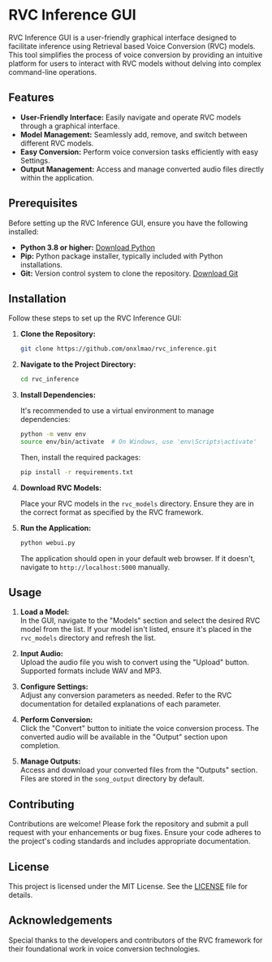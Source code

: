 
# RVC Inference GUI

RVC Inference GUI is a user-friendly graphical interface designed to facilitate inference using Retrieval based Voice  Conversion (RVC) models. This tool simplifies the process of voice conversion by providing an intuitive platform for users to interact with RVC models without delving into complex command-line operations.

## Features

- **User-Friendly Interface:** Easily navigate and operate RVC models through a graphical interface.
- **Model Management:** Seamlessly add, remove, and switch between different RVC models.
- **Easy Conversion:** Perform voice conversion tasks efficiently with easy Settings.
- **Output Management:** Access and manage converted audio files directly within the application.

## Prerequisites

Before setting up the RVC Inference GUI, ensure you have the following installed:

- **Python 3.8 or higher:** [Download Python](https://www.python.org/downloads/)
- **Pip:** Python package installer, typically included with Python installations.
- **Git:** Version control system to clone the repository. [Download Git](https://git-scm.com/downloads)

## Installation

Follow these steps to set up the RVC Inference GUI:

1. **Clone the Repository:**

   ```bash
   git clone https://github.com/onxlmao/rvc_inference.git
   ```

2. **Navigate to the Project Directory:**

   ```bash
   cd rvc_inference
   ```

3. **Install Dependencies:**

   It's recommended to use a virtual environment to manage dependencies:

   ```bash
   python -m venv env
   source env/bin/activate  # On Windows, use 'env\Scripts\activate'
   ```

   Then, install the required packages:

   ```bash
   pip install -r requirements.txt
   ```

4. **Download RVC Models:**

   Place your RVC models in the `rvc_models` directory. Ensure they are in the correct format as specified by the RVC framework.

5. **Run the Application:**

   ```bash
   python webui.py
   ```

   The application should open in your default web browser. If it doesn't, navigate to `http://localhost:5000` manually.

## Usage

1. **Load a Model:**  
   In the GUI, navigate to the "Models" section and select the desired RVC model from the list. If your model isn't listed, ensure it's placed in the `rvc_models` directory and refresh the list.

2. **Input Audio:**  
   Upload the audio file you wish to convert using the "Upload" button. Supported formats include WAV and MP3.

3. **Configure Settings:**  
   Adjust any conversion parameters as needed. Refer to the RVC documentation for detailed explanations of each parameter.

4. **Perform Conversion:**  
   Click the "Convert" button to initiate the voice conversion process. The converted audio will be available in the "Output" section upon completion.

5. **Manage Outputs:**  
   Access and download your converted files from the "Outputs" section. Files are stored in the `song_output` directory by default.


## Contributing

Contributions are welcome! 
Please fork the repository and submit a pull request with your enhancements or bug fixes.
Ensure your code adheres to the project's coding standards and includes appropriate documentation.

## License

This project is licensed under the MIT License. See the [LICENSE](LICENSE) file for details.

## Acknowledgements

Special thanks to the developers and contributors of the RVC framework for their foundational work in voice conversion technologies.
